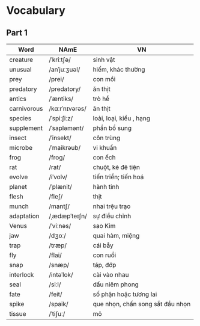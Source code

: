 # Vocabulary

## Part 1

| Word         | NAmE 			| VN				|
|--------------|----------------|-------------------|
|creature| /ˈkriːtʃə/|sinh vật|
|unusual| /anˈjuːʒuəl/|hiếm, khác thường|
|prey| /prei/|con mồi|
|predatory| /predatory/|ăn thịt|
|antics| /ˈӕntiks/|trò hề|
|carnivorous| /kɑːrˈnɪvərəs/|ăn thịt|
|species| /ˈspiːʃiːz/|loài, loại, kiểu , hạng|
|supplement| /ˈsapləmənt/|phần bổ sung|
|insect| /ˈinsekt/|côn trùng|
|microbe| /ˈmaikrəub/|vi khuẩn|
|frog| /froɡ/|con ếch|
|rat| /rat/|chuột, kẻ đê tiện|
|evolve| /iˈvolv/|tiến triển; tiến hoá|
|planet| /ˈplӕnit/|hành tinh|
|flesh| /fleʃ/|thịt|
|munch| /mantʃ/|nhai trệu trạo|
|adaptation| /ˌædæpˈteɪʃn/|sự điều chỉnh|
|Venus| /ˈviːnəs/|sao Kim|
|jaw| /dʒoː/|quai hàm, miệng|
|trap| /trӕp/|cái bẫy|
|fly| /flai/|con ruồi|
|snap| /snӕp/|táp, đớp|
|interlock| /intəˈlok/|cài vào nhau|
|seal| /siːl/|dấu niêm phong|
|fate| /feit/|số phận hoặc tương lai|
|spike| /spaik/|que nhọn, chấn song sắt đầu nhọn|
|tissue| /ˈtiʃuː/|mô|
